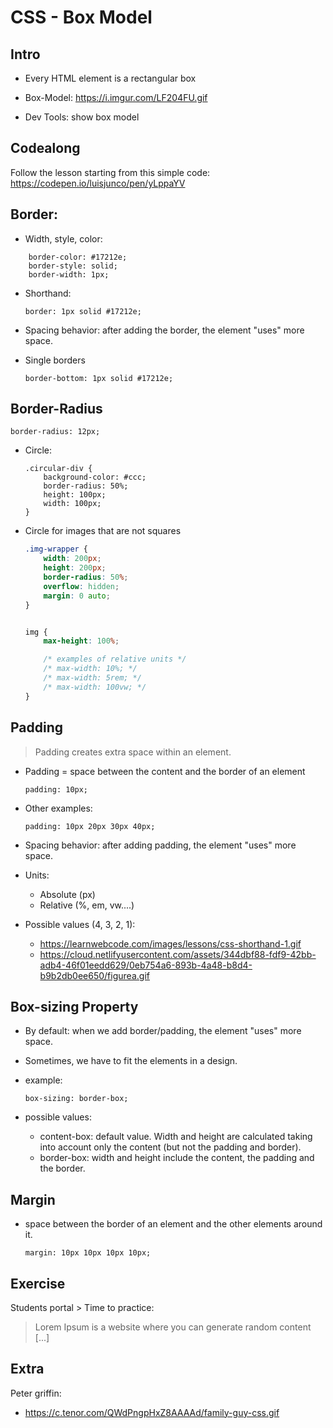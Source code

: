

# CSS - Box Model

<!--- 

Status: complete


Notes:
- box model is also covered in the prework (some things like "box-sizing" are not)

-->


## Intro 


- Every HTML element is a rectangular box

- Box-Model: https://i.imgur.com/LF204FU.gif

- Dev Tools: show box model



## Codealong

Follow the lesson starting from this simple code: https://codepen.io/luisjunco/pen/yLppaYV



## Border:


- Width, style, color:

```
    border-color: #17212e;
    border-style: solid;
    border-width: 1px;
```

- Shorthand:
    ```
    border: 1px solid #17212e;
    ```

- Spacing behavior: after adding the border, the element "uses" more space.

- Single borders

    ```
    border-bottom: 1px solid #17212e;
    ```


## Border-Radius

```
border-radius: 12px;
```


- Circle:

    ```
    .circular-div {
        background-color: #ccc;
        border-radius: 50%;
        height: 100px;
        width: 100px;
    }
    ```


- Circle for images that are not squares

    ```css
    .img-wrapper {
        width: 200px;
        height: 200px;
        border-radius: 50%;
        overflow: hidden;
        margin: 0 auto;
    }


    img {
        max-height: 100%;

        /* examples of relative units */
        /* max-width: 10%; */
        /* max-width: 5rem; */
        /* max-width: 100vw; */
    }
    ```



## Padding

> Padding creates extra space within an element.

- Padding = space between the content and the border of an element

    ```
    padding: 10px;
    ```

- Other examples:

    ```
    padding: 10px 20px 30px 40px;
    ```

- Spacing behavior: after adding padding, the element "uses" more space.


- Units:
  - Absolute (px)
  - Relative (%, em, vw....)

- Possible values (4, 3, 2, 1):
  - https://learnwebcode.com/images/lessons/css-shorthand-1.gif
  - https://cloud.netlifyusercontent.com/assets/344dbf88-fdf9-42bb-adb4-46f01eedd629/0eb754a6-893b-4a48-b8d4-b9b2db0ee650/figurea.gif



## Box-sizing Property

- By default: when we add border/padding, the element "uses" more space.

- Sometimes, we have to fit the elements in a design.

- example:

    ```
    box-sizing: border-box;
    ```

- possible values:

  - content-box: default value. Width and height are calculated taking into account only the content (but not the padding and border).
  - border-box: width and height include the content, the padding and the border.




## Margin

- space between the border of an element and the other elements around it.

    ```
    margin: 10px 10px 10px 10px;
    ```


## Exercise

Students portal > Time to practice:
> Lorem Ipsum is a website where you can generate random content [...]




## Extra

Peter griffin:
- https://c.tenor.com/QWdPngpHxZ8AAAAd/family-guy-css.gif




